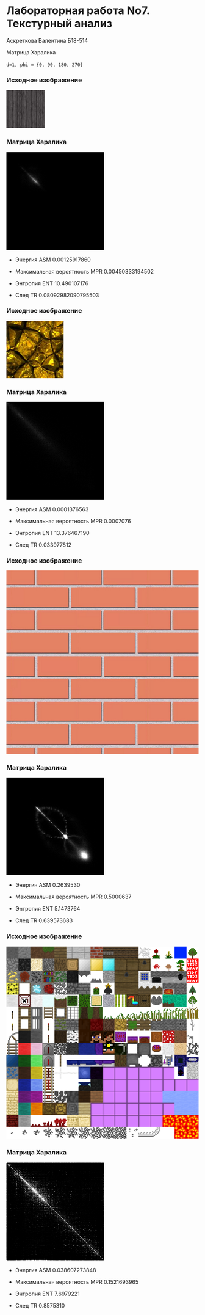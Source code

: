 # Лабораторная работа No7. Текстурный анализ
Аскреткова Валентина
Б18-514


Матрица Харалика

`d=1, phi = {0, 90, 180, 270}`



### Исходное изображение
![](images/2.jpg)

### Матрица Харалика
![](results/2.png)

- Энергия ASM 0.00125917860

- Максимальная вероятность MPR  0.00450333194502

- Энтропия ENT 10.490107176

- След TR 0.08092982090795503


### Исходное изображение
![](images/3.jpg)

### Матрица Харалика
![](results/3.png)

- Энергия ASM 0.0001376563

- Максимальная вероятность MPR  0.0007076

- Энтропия ENT 13.376467190

- След TR 0.033977812

### Исходное изображение
![](images/4.png)

### Матрица Харалика
![](results/4.png)

- Энергия ASM 0.2639530

- Максимальная вероятность MPR 0.5000637

- Энтропия ENT 5.1473764

- След TR 0.639573683

### Исходное изображение
![](images/5.png)

### Матрица Харалика
![](results/5.png)

- Энергия ASM 0.038607273848

- Максимальная вероятность MPR  0.1521693965

- Энтропия ENT 7.6979221

- След TR 0.8575310
